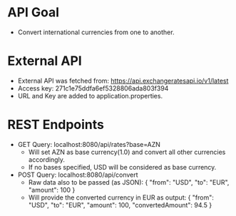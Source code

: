 # API Goal
 * Convert international currencies from one to another.
# External API
 * External API was fetched from: https://api.exchangeratesapi.io/v1/latest
 * Access key: 271c1e75ddfa6ef5328806ada803f394
 * URL and Key are added to application.properties.
# REST Endpoints
 * GET Query: localhost:8080/api/rates?base=AZN
   - Will set AZN as base currency(1.0) and convert all other currencies accordingly.
   - If no bases specified, USD will be considered as base currency.
 * POST Query: localhost:8080/api/convert
   - Raw data also to be passed (as JSON): {
                                             "from": "USD",
                                            "to": "EUR",
                                             "amount": 100
                                            }
   - Will provide the converted currency in EUR as output: {
                                                             "from": "USD",
                                                             "to": "EUR",
                                                             "amount": 100,
                                                             "convertedAmount": 94.5
                                                            }
